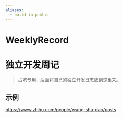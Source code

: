 ```yaml
---
aliases:
  - build in public
---
```

# WeeklyRecord

# 独立开发周记

> 占坑专用，后面将自己的独立开发日志放到这里来。


## 示例
https://www.zhihu.com/people/wang-shu-dao/posts